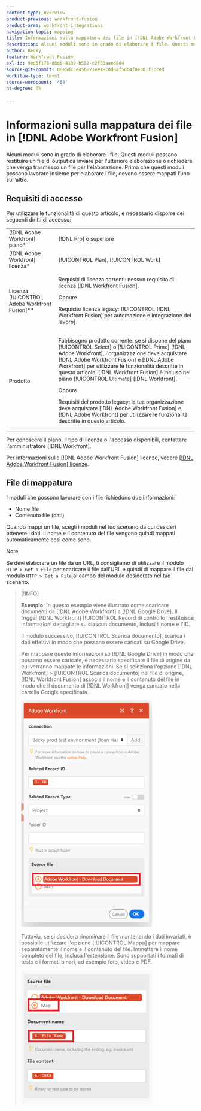 ```yaml
---
content-type: overview
product-previous: workfront-fusion
product-area: workfront-integrations
navigation-topic: mapping
title: Informazioni sulla mappatura dei file in [!DNL Adobe Workfront Fusion]
description: Alcuni moduli sono in grado di elaborare i file. Questi moduli possono restituire un file di output da inviare per l'ulteriore elaborazione o richiedere che venga trasmesso un file per l'elaborazione. Prima che questi moduli possano lavorare insieme per elaborare i file, devono essere mappati l’uno sull’altro.
author: Becky
feature: Workfront Fusion
exl-id: 9ed5f176-86d8-4139-b582-c2f58aaed8d4
source-git-commit: 0915dcce45b271ee18cdd8af5db4f0eb01f3cced
workflow-type: tm+mt
source-wordcount: '468'
ht-degree: 0%

---
```


# Informazioni sulla mappatura dei file in [!DNL Adobe Workfront Fusion]

Alcuni moduli sono in grado di elaborare i file. Questi moduli possono restituire un file di output da inviare per l&#39;ulteriore elaborazione o richiedere che venga trasmesso un file per l&#39;elaborazione. Prima che questi moduli possano lavorare insieme per elaborare i file, devono essere mappati l’uno sull’altro.

## Requisiti di accesso

Per utilizzare le funzionalità di questo articolo, è necessario disporre dei seguenti diritti di accesso:

<table style="table-layout:auto">
 <col> 
 <col> 
 <tbody> 
  <tr> 
    <td role="rowheader">[!DNL Adobe Workfront] piano*</td> 
   <td> <p>[!DNL Pro] o superiore</p> </td> 
  </tr> 
  <tr data-mc-conditions=""> 
   <td role="rowheader">[!DNL Adobe Workfront] licenza*</td> 
   <td> <p>[!UICONTROL Plan], [!UICONTROL Work]</p> </td> 
  </tr> 
  <tr> 
   <td role="rowheader">Licenza [!UICONTROL Adobe Workfront Fusion]**</td> 
   <td>
   <p>Requisiti di licenza correnti: nessun requisito di licenza [!DNL Workfront Fusion].</p>
   <p>Oppure</p>
   <p>Requisito licenza legacy: [!UICONTROL [!DNL Workfront Fusion] per automazione e integrazione del lavoro] </p>
   </td> 
  </tr> 
  <tr> 
   <td role="rowheader">Prodotto</td> 
   <td>
   <p>Fabbisogno prodotto corrente: se si dispone del piano [!UICONTROL Select] o [!UICONTROL Prime] [!DNL Adobe Workfront], l'organizzazione deve acquistare [!DNL Adobe Workfront Fusion] e [!DNL Adobe Workfront] per utilizzare le funzionalità descritte in questo articolo. [!DNL Workfront Fusion] è incluso nel piano [!UICONTROL Ultimate] [!DNL Workfront].</p>
   <p>Oppure</p>
   <p>Requisiti del prodotto legacy: la tua organizzazione deve acquistare [!DNL Adobe Workfront Fusion] e [!DNL Adobe Workfront] per utilizzare le funzionalità descritte in questo articolo.</p>
   </td> 
  </tr>  </tbody> 
</table>

Per conoscere il piano, il tipo di licenza o l&#39;accesso disponibili, contattare l&#39;amministratore [!DNL Workfront].

Per informazioni sulle [!DNL Adobe Workfront Fusion] licenze, vedere [[!DNL Adobe Workfront Fusion] licenze](../../workfront-fusion/get-started/license-automation-vs-integration.md).

## File di mappatura

I moduli che possono lavorare con i file richiedono due informazioni:

* Nome file
* Contenuto file (dati)

Quando mappi un file, scegli i moduli nel tuo scenario da cui desideri ottenere i dati. Il nome e il contenuto del file vengono quindi mappati automaticamente così come sono.

>[!NOTE]
>
>Se devi elaborare un file da un URL, ti consigliamo di utilizzare il modulo `HTTP > Get a File` per scaricare il file dall&#39;URL e quindi di mappare il file dal modulo `HTTP > Get a File` al campo del modulo desiderato nel tuo scenario.

>[!INFO]
>
>**Esempio:** In questo esempio viene illustrato come scaricare documenti da [!DNL Adobe Workfront] a [!DNL Google Drive]. Il trigger [!DNL Workfront] [!UICONTROL Record di controllo] restituisce informazioni dettagliate su ciascun documento, inclusi il nome e l&#39;ID.
>
>Il modulo successivo, [!UICONTROL Scarica documento], scarica i dati effettivi in modo che possano essere caricati su Google Drive.
>
>Per mappare queste informazioni su [!DNL Google Drive] in modo che possano essere caricate, è necessario specificare il file di origine da cui verranno mappate le informazioni. Se si seleziona l&#39;opzione [!DNL Workfront] > [!UICONTROL Scarica documento] nel file di origine, [!DNL Workfront Fusion] associa il nome e il contenuto del file in modo che il documento di [!DNL Workfront] venga caricato nella cartella Google specificata.
>
>![](assets/wf-download-document-350x605.png)
>
>Tuttavia, se si desidera rinominare il file mantenendo i dati invariati, è possibile utilizzare l&#39;opzione [!UICONTROL Mappa] per mappare separatamente il nome e il contenuto del file. Immettere il nome completo del file, inclusa l&#39;estensione. Sono supportati i formati di testo e i formati binari, ad esempio foto, video e PDF.
>
>![](assets/use-the-map-option-350x358.png)
